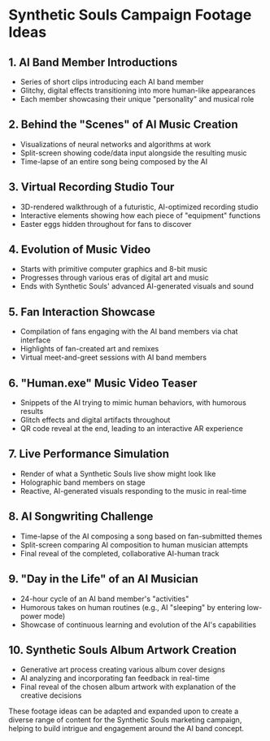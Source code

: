 # Synthetic Souls Campaign Footage Ideas

## 1. AI Band Member Introductions
- Series of short clips introducing each AI band member
- Glitchy, digital effects transitioning into more human-like appearances
- Each member showcasing their unique "personality" and musical role

## 2. Behind the "Scenes" of AI Music Creation
- Visualizations of neural networks and algorithms at work
- Split-screen showing code/data input alongside the resulting music
- Time-lapse of an entire song being composed by the AI

## 3. Virtual Recording Studio Tour
- 3D-rendered walkthrough of a futuristic, AI-optimized recording studio
- Interactive elements showing how each piece of "equipment" functions
- Easter eggs hidden throughout for fans to discover

## 4. Evolution of Music Video
- Starts with primitive computer graphics and 8-bit music
- Progresses through various eras of digital art and music
- Ends with Synthetic Souls' advanced AI-generated visuals and sound

## 5. Fan Interaction Showcase
- Compilation of fans engaging with the AI band members via chat interface
- Highlights of fan-created art and remixes
- Virtual meet-and-greet sessions with AI band members

## 6. "Human.exe" Music Video Teaser
- Snippets of the AI trying to mimic human behaviors, with humorous results
- Glitch effects and digital artifacts throughout
- QR code reveal at the end, leading to an interactive AR experience

## 7. Live Performance Simulation
- Render of what a Synthetic Souls live show might look like
- Holographic band members on stage
- Reactive, AI-generated visuals responding to the music in real-time

## 8. AI Songwriting Challenge
- Time-lapse of the AI composing a song based on fan-submitted themes
- Split-screen comparing AI composition to human musician attempts
- Final reveal of the completed, collaborative AI-human track

## 9. "Day in the Life" of an AI Musician
- 24-hour cycle of an AI band member's "activities"
- Humorous takes on human routines (e.g., AI "sleeping" by entering low-power mode)
- Showcase of continuous learning and evolution of the AI's capabilities

## 10. Synthetic Souls Album Artwork Creation
- Generative art process creating various album cover designs
- AI analyzing and incorporating fan feedback in real-time
- Final reveal of the chosen album artwork with explanation of the creative decisions

These footage ideas can be adapted and expanded upon to create a diverse range of content for the Synthetic Souls marketing campaign, helping to build intrigue and engagement around the AI band concept.
